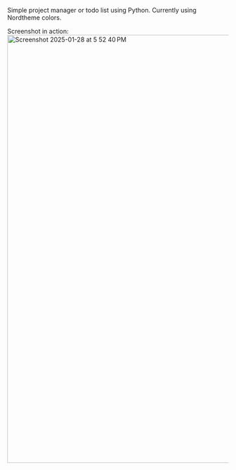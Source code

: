 Simple project manager or todo list using Python. Currently using Nordtheme colors.

Screenshot in action:
<img width="975" alt="Screenshot 2025-01-28 at 5 52 40 PM" src="https://github.com/user-attachments/assets/e6bacb0a-6435-4a7c-a996-88aed817c7fa" />
